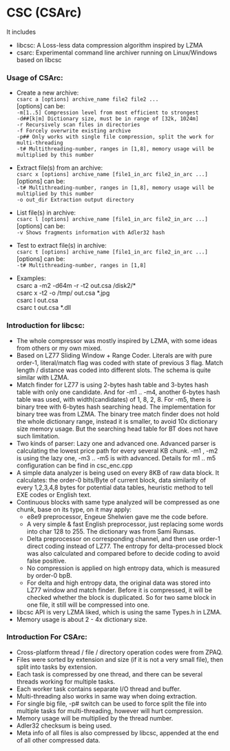 # CSC (CSArc)

It includes  
* libcsc: A Loss-less data compression algorithm inspired by LZMA  
* csarc: Experimental command line archiver running on Linux/Windows based on libcsc


### Usage of CSArc:
* Create a new archive:  
    ```csarc a [options] archive_name file2 file2 ...```  
    [options] can be:  
    ```-m[1..5] Compression level from most efficient to strongest```  
    ```-d##[k|m] Dictionary size, must be in range of [32k, 1024m]```  
    ```-r Recursively scan files in directories```  
    ```-f Forcely overwrite existing archive```  
    ```-p## Only works with single file compression, split the work for multi-threading```  
    ```-t# Multithreading-number, ranges in [1,8], memory usage will be multiplied by this number```  

* Extract file(s) from an archive:  
    ```csarc x [options] archive_name [file1_in_arc file2_in_arc ...]```  
    [options] can be:  
    ```-t# Multithreading-number, ranges in [1,8], memory usage will be multiplied by this number```  
    ```-o out_dir Extraction output directory```

* List file(s) in archive:  
    ```csarc l [options] archive_name [file1_in_arc file2_in_arc ...]```  
    [options] can be:  
    ```-v Shows fragments information with Adler32 hash```

* Test to extract file(s) in archive:  
    ```csarc t [options] archive_name [file1_in_arc file2_in_arc ...]```  
    [options] can be:  
    ```-t# Multithreading-number, ranges in [1,8]```

* Examples:  
csarc a -m2 -d64m -r -t2 out.csa /disk2/*  
csarc x -t2 -o /tmp/ out.csa *.jpg  
csarc l out.csa  
csarc t out.csa *.dll

### Introduction for libcsc:
* The whole compressor was mostly inspired by LZMA, with some ideas from others or my own mixed.
* Based on LZ77 Sliding Window + Range Coder. Literals are with pure order-1, literal/match flag was coded with state of previous 3 flag. Match length / distance was coded into different slots. The schema is quite similar with LZMA.
* Match finder for LZ77 is using 2-bytes hash table and 3-bytes hash table with only one candidate. And for -m1 .. -m4, another 6-bytes hash table was used, with width(candidates) of 1, 8, 2, 8. For -m5, there is binary tree with 6-bytes hash searching head. The implementation for binary tree was from LZMA. The binary tree match finder does not hold the whole dictionary range, instead it is smaller, to avoid 10x dictionary size memory usage. But the searching head table for BT does not have such limitation.
* Two kinds of parser: Lazy one and advanced one. Advanced parser is calculating the lowest price path for every several KB chunk. -m1 , -m2 is using the lazy one, -m3 .. -m5 is with advanced. Details for m1 .. m5 configuration can be find in csc_enc.cpp
* A simple data analyzer is being used on every 8KB of raw data block. It calculates: the order-0 bits/Byte of current block, data similarity of every 1,2,3,4,8 bytes for potential data tables, heuristic method to tell EXE codes or English text.
* Continuous blocks with same type analyzed will be compressed as one chunk, base on its type, on it may apply:
  * e8e9 preprocessor, Engeue Shelwien gave me the code before.
  * A very simple & fast English preprocessor, just replacing some words into char 128 to 255. The dictionary was from Sami Runsas.
  * Delta preprocessor on corresponding channel, and then use order-1 direct coding instead of LZ77. The entropy for delta-processed block was also calculated and compared before to decide coding to avoid false positive.
  * No compression is applied on high entropy data, which is measured by order-0 bpB.
  * For delta and high entropy data, the original data was stored into LZ77 window and match finder. Before it is compressed, it will be checked whether the block is duplicated. So for two same block in one file, it still will be compressed into one.
* libcsc API is very LZMA liked, which is using the same Types.h in LZMA.
* Memory usage is about 2 - 4x dictionary size.

### Introduction For CSArc:
* Cross-platform thread / file / directory operation codes were from ZPAQ.
* Files were sorted by extension and size (if it is not a very small file), then split into tasks by extension.
* Each task is compressed by one thread, and there can be several threads working for multiple tasks.
* Each worker task contains separate I/O thread and buffer.
* Multi-threading also works in same way when doing extraction.
* For single big file, -p# switch can be used to force split the file into multiple tasks for multi-threading, however will hurt compression.
* Memory usage will be multiplied by the thread number.
* Adler32 checksum is being used.
* Meta info of all files is also compressed by libcsc, appended at the end of all other compressed data.


